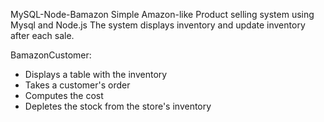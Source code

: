 MySQL-Node-Bamazon
Simple Amazon-like Product selling system using Mysql and Node.js  The system displays inventory and update inventory after each sale.

BamazonCustomer:

* Displays a table with the inventory
* Takes a customer's order
* Computes the cost
* Depletes the stock from the store's inventory
